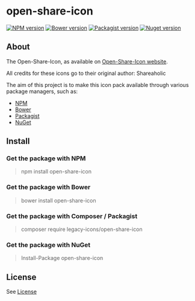 
# open-share-icon

[![NPM version](https://img.shields.io/npm/v/open-share-icon.svg)](https://www.npmjs.org/package/open-share-icon)
[![Bower version](https://img.shields.io/bower/v/open-share-icon.svg)](http://bower.io/search/?q=open-share-icon)
[![Packagist version](https://img.shields.io/packagist/v/legacy-icons/open-share-icon.svg)](https://packagist.org/packages/legacy-icons/open-share-icon)
[![Nuget version](https://img.shields.io/nuget/v/open-share-icon.svg)](https://www.nuget.org/packages/open-share-icon/)


## About

The Open-Share-Icon, as available on [Open-Share-Icon website](https://www.shareaholic.com/openshareicon).

All credits for these icons go to their original author: Shareaholic

The aim of this project is to make this icon pack available through various package managers, such as:

- [NPM](https://npmjs.org)
- [Bower](http://bower.io)
- [Packagist](https://packagist.org)
- [NuGet](https://www.nuget.org)


## Install

### Get the package with NPM

> npm install open-share-icon


### Get the package with Bower

> bower install open-share-icon


### Get the package with Composer / Packagist

> composer require legacy-icons/open-share-icon


### Get the package with NuGet

> Install-Package open-share-icon


## License

See [License](https://github.com/legacy-icons/open-share-icon/blob/master/LICENSE.md)
